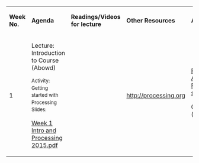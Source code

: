 <table style="width:100%;">
<colgroup>
<col style="width: 10%" />
<col style="width: 16%" />
<col style="width: 16%" />
<col style="width: 16%" />
<col style="width: 16%" />
</colgroup>
<tbody>
<tr class="odd">
<td><p><strong>Week No.</strong></p>
</td>
<td><strong>Agenda</strong></td>
<td><strong> Readings/Videos for lecture</strong></td>
<td><strong>Other Resources</strong></td>
<td><strong>Assignment/Project</strong></td>
</tr>
<tr class="even">
<td><p>1</p></td>
<td><p>Lecture: Introduction to Course (Abowd)              </p>
<p><span style="font-size: 13px; line-height: 1.5em;">Activity: Getting started with Processing</span><span style="font-size: 13px; line-height: 1.5em;">                                          Slides: </span></p>
<p> <a href="/w/file/99245306/Week%201%20Intro%20and%20Processing%202015.pdf">Week 1 Intro and Processing 2015.pdf</a></p>
<p> </p>
<p><span style="font-size: 13px; line-height: 1.5em;">    </span></p></td>
<td>                                                                                                   </td>
<td>   <a href="http://processing.org" class="uri">http://processing.org</a></td>
<td> <a href="/w/file/99308403/Programming%20Assignment%201%20-%20Processing%20create%20a%20sketch.pdf">Programming Assignment 1 - Processing create a sketch.pdf</a><span style="font-size: 13px; line-height: 1.5em;"> due</span>
<p>08/23/15 by 5pm (day before class)</p>
<p> </p></td>
</tr>
</tbody>
</table>
